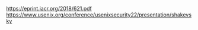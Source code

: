 https://eprint.iacr.org/2018/621.pdf
https://www.usenix.org/conference/usenixsecurity22/presentation/shakevsky